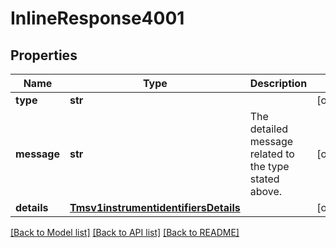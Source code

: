 # InlineResponse4001

## Properties
Name | Type | Description | Notes
------------ | ------------- | ------------- | -------------
**type** | **str** |  | [optional] 
**message** | **str** | The detailed message related to the type stated above. | [optional] 
**details** | [**Tmsv1instrumentidentifiersDetails**](Tmsv1instrumentidentifiersDetails.md) |  | [optional] 

[[Back to Model list]](../README.md#documentation-for-models) [[Back to API list]](../README.md#documentation-for-api-endpoints) [[Back to README]](../README.md)


